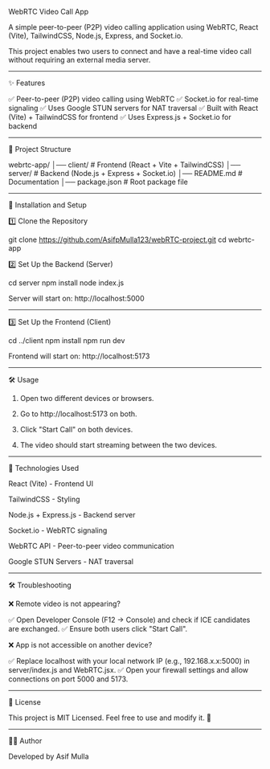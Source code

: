 WebRTC Video Call App

A simple peer-to-peer (P2P) video calling application using WebRTC, React (Vite), TailwindCSS, Node.js, Express, and Socket.io.

This project enables two users to connect and have a real-time video call without requiring an external media server.

---

✨ Features

✅ Peer-to-peer (P2P) video calling using WebRTC
✅ Socket.io for real-time signaling
✅ Uses Google STUN servers for NAT traversal
✅ Built with React (Vite) + TailwindCSS for frontend
✅ Uses Express.js + Socket.io for backend

---

📁 Project Structure

webrtc-app/
│── client/ # Frontend (React + Vite + TailwindCSS)
│── server/ # Backend (Node.js + Express + Socket.io)
│── README.md # Documentation
│── package.json # Root package file

---

🚀 Installation and Setup

1️⃣ Clone the Repository

git clone https://github.com/AsifpMulla123/webRTC-project.git
cd webrtc-app

2️⃣ Set Up the Backend (Server)

cd server
npm install
node index.js

Server will start on: http://localhost:5000

---

3️⃣ Set Up the Frontend (Client)

cd ../client
npm install
npm run dev

Frontend will start on: http://localhost:5173

---

🛠️ Usage

1. Open two different devices or browsers.

2. Go to http://localhost:5173 on both.

3. Click "Start Call" on both devices.

4. The video should start streaming between the two devices.

---

🔗 Technologies Used

React (Vite) - Frontend UI

TailwindCSS - Styling

Node.js + Express.js - Backend server

Socket.io - WebRTC signaling

WebRTC API - Peer-to-peer video communication

Google STUN Servers - NAT traversal

---

🛠️ Troubleshooting

❌ Remote video is not appearing?

✅ Open Developer Console (F12 → Console) and check if ICE candidates are exchanged.
✅ Ensure both users click "Start Call".

❌ App is not accessible on another device?

✅ Replace localhost with your local network IP (e.g., 192.168.x.x:5000) in server/index.js and WebRTC.jsx.
✅ Open your firewall settings and allow connections on port 5000 and 5173.

---

📜 License

This project is MIT Licensed. Feel free to use and modify it. 🚀

---

👨‍💻 Author

Developed by Asif Mulla
